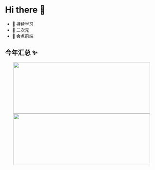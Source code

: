 # Hi there 👋

- 🔭 持续学习
- 🌱 二次元
- 👯 会点前端

## 今年汇总 ✨

<div align="center">
      <img height="170px" width="450px"  src="https://github-readme-stats.vercel.app/api?username=cosarty&show_icons=true&theme=radical" />
    <img height="170px" width="450px"    src="https://github-readme-stats.vercel.app/api/top-langs/?username=cosarty&layout=compact&hide_title=true&hide_border=true&show_icons=trueline_height=21&text_color=000&icon_color=000&bg_color=0,ea6161,ffc64d,fffc4d,52fa5a&theme=graywhite" />

</div>


